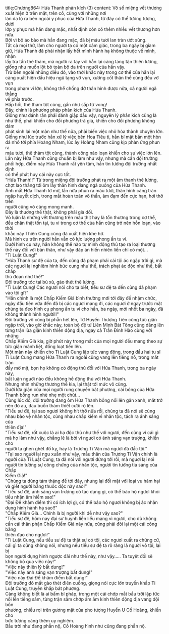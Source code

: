 title:Chương864: Hứa Thanh phản kích (3)
content:
Vô số miệng vết thương xuất hiện ở trên mặt, trên cổ, cùng với những nơi<br>làn da lộ ra bên ngoài y phục của Hứa Thanh, từ đây có thể tưởng tượng, dưới<br>lớp y phục mà hắn đang mặc, nhất định còn có thêm nhiều vết thương hơn nữa.<br>Bởi vì bộ áo bào mà hắn đang mặc, đã bị máu tươi lan tràn ướt sũng.<br>Tất cả mọi thứ, làm cho người ta có một cảm giác, trong ba ngày bị giam<br>giữ, Hứa Thanh đã phải nhận lấy hết mình hành hạ không thuộc về mình, nhận<br>lấy tra tấn thê thảm, mà người ra tay với hắn lại càng táng tận thiên lương,<br>giống như muốn lột bỏ toàn bộ da trên người của hắn vậy.<br>Trừ bên ngoài những điều đó, vào thời khắc này trong cơ thể của hắn lại<br>càng xuất hiện dấu hiệu ngũ tạng vỡ vụn, xương cốt thân thể cũng đều vỡ vụn<br>trong phạm vi lớn, không thể chống đỡ thân hình được nữa, cả người ngã thẳng<br>về phía trước.<br>Hấp hối, thê thảm tột cùng, gần như sắp tử vong!<br>Đây, chính là phương pháp phản kích của Hứa Thanh.<br>Giống như đánh rắn phải đánh giập đầu vậy, nguyên lý phản kích cũng là<br>như thế, phải khiến cho đối phương trả giá, khiến cho đối phương không dám<br>phát sinh lại một màn như thế nữa, phải biến việc nhỏ hóa thành chuyện lớn.<br>Giống như lúc trước hắn xử lý việc bên Hoa Tiêu ti, hắn bí mật bắn một hòn<br>đá nhỏ tới phía Hoàng Nham, lúc ấy Hoàng Nham cũng kịp phản ứng phun ra<br>máu tươi, thê thảm tột cùng, thành công náo loạn khiến cho sự việc lớn lên.<br>Lần này Hứa Thanh cũng chuẩn bị làm như vậy, nhưng mà cần đội trưởng<br>phối hợp, điểm này Hứa Thanh rất yên tâm, hắn tin tưởng đội trưởng nhất định<br>có thể phát huy cái này cực tốt.<br>"Hứa Thanh!!" Từ trong miệng đội trưởng phát ra một âm thanh thê lương,<br>chợt lao thẳng tới ôm lấy thân hình đang ngã xuống của Hứa Thanh.<br>Ánh mắt Hứa Thanh lờ mờ, lần nữa phun ra máu tươi, thân hình càng tràn<br>ngập huyết dịch, trong mắt hoàn toàn vô thần, ảm đạm đến cực hạn, hơi thở trên<br>người cũng vô cùng mong manh.<br>Đây là thương thế thật, không phải giả dối.<br>Vô luận là những vết thương trên máu thịt hay là tổn thương trong cơ thể,<br>đều chân thật tồn tại, tu vi trong cơ thể của hắn cũng trở nên hỗn loạn, vào thời<br>khắc này Thiên Cung cũng đã xuất hiện khe hở.<br>Mà hình cụ trên người hắn vẫn có lực lượng phong ấn tu vi.<br>Dưới hình cụ này, hắn không thể nào tự mình động thủ tạo ra loại thương<br>thế này đối với bản thân, như vậy đáp án hiển nhiên liền chỉ có một...<br>"Ti Luật Cung!"<br>"Hứa Thanh sư đệ của ta, đến cùng đã phạm phải cái tội ác ngập trời gì, mà<br>các ngươi lại nghiêm hình bức cung như thế, trách phạt ác độc như thế, bất chấp<br>thủ đoạn như thế!"<br>Đội trưởng tóc tai bù xù, gào thét thê lương.<br>"Ti Luật Cung! Các ngươi nói cho ta biết, tiểu sư đệ ta đến cùng đã phạm<br>vào tội gì?"<br>"Hắn chính là một Chấp Kiếm Giả bình thường mới tới đây để nhậm chức,<br>ngày đầu tiên vừa đến đã bị các ngươi mang đi, các ngươi ở ngay trước mặt<br>chúng ta đeo hình cụ phong ấn tu vi cho hắn, ba ngày, mới nhốt ba ngày, đã<br>không thành hình người!!"<br>Đội trưởng vô cùng bi phẫn hét lên, Tử Huyền Thượng Tiên cũng tức giận<br>ngập trời, vào giờ khắc này, toàn bộ đệ tử Liên Minh Bát Tông cũng dâng lên<br>từng trận lửa giận kinh thiên động địa, ngay cả Trần Đình Hào cùng với những<br>Chấp Kiếm Giả kia, giờ phút này trong mắt của mọi người đều mang theo sự<br>tức giận mãnh liệt, đồng loạt tiến lên.<br>Một màn này khiến cho Ti Luật Cung lập tức vang động, trong đầu hai tu sĩ<br>Ti Luật Cung mang Hứa Thanh ra ngoài cũng vang lên tiếng nổ, trong mắt tràn<br>đầy mờ mịt, bọn họ không có động thủ đối với Hứa Thanh, trong ba ngày này,<br>bất luận người nào đều không hề động thủ với Hứa Thanh.<br>Nhưng nhìn những thương thế kia, lại thật tới mức vô cùng.<br>Dưới lửa giận của mọi người rung chuyển bát phương, cái bóng của Hứa<br>Thanh bỗng run nhè nhẹ một chút...<br>Cùng lúc đó, đội trưởng đang ôm Hứa Thanh bỗng nổi lên gân xanh, mắt trở<br>nên đỏ au, đau buồn thảm thiết cười rộ lên.<br>"Tiểu sư đệ, tại sao ngươi không hít thở nữa rồi, chúng ta đã nói sẽ cùng<br>nhau bảo vệ nhân tộc, cùng nhau chấp kiếm vì nhân tộc, tách ra ánh sáng của<br>thiên địa!"<br>"Tiểu sư đệ, rốt cuộc là ai hạ độc thủ như thế với ngươi, đến cùng vì cái gì<br>mà họ làm như vậy, chẳng lẽ là bởi vì ngươi có ánh sáng vạn trượng, khiến cho<br>người ta ghen ghét đố kỵ, hay là Trương Ti Vận mà ngươi đã đắc tội."<br>"Tại sao ngươi lại ngu xuẩn như vậy, mẫu thân của Trương Ti Vận chính là<br>người của Ti Luật Cung, ta đã nói với ngươi đừng tới rồi, mà ngươi lại nói<br>ngươi tin tưởng sự công chứng của nhân tộc, ngươi tin tưởng tia sáng của Chấp<br>Kiếm Giả!"<br>"Chúng ta dùng tám tháng để tới đây, nhưng lại đối mặt với loại vu hãm hại<br>và giết người bằng thuốc độc này sao!"<br>"Tiểu sư đệ, ánh sáng vạn trượng có tác dụng gì, có thể bảo hộ ngươi khỏi<br>tiểu nhân âm hiểm sao!"<br>"Đại Đế khâm điểm thì có ích lợi gì, có thể bảo hộ ngươi không bị ác nhân<br>dụng hình hành hạ sao!!"<br>"Chấp Kiếm Giả... Chính là bị người khi dễ như vậy sao?"<br>"Tiểu sư đệ, hôm nay đại sư huynh liền liều mạng vì ngươi, cho dù không<br>cần cái thân phận Chấp Kiếm Giả này nữa, cũng phải đòi lại một cái công bằng<br>thiên đạo cho ngươi!"<br>"Ti Luật Cung, nếu tiểu sư đệ ta thật sự có tội, các ngươi xuất ra chứng cứ,<br>cái gì ta cũng không nói, nhưng nếu tiểu sư đệ ta rõ ràng là người vô tội, lại bị<br>bọn ngươi dụng hình ngược đãi như thế này, như vậy..... Ta tuyệt đối sẽ<br>không bỏ qua việc này!"<br>"Việc này thiên lý bất dung!"<br>"Việc này ánh sáng vạn trượng bất dung!"<br>"Việc này Đại Đế khâm điểm bất dung!"<br>Đội trưởng đỏ mắt gào thét điên cuồng, giọng nói cực lớn truyền khắp Ti<br>Luật Cung, truyền khắp bát phương.<br>Càng không biết là ai bấm bí pháp, trong một cái chớp mắt bầu trời lập tức<br>nổi lên tiếng sấm, từng trận sấm chớp ầm ầm kinh thiên động địa vang dội bốn<br>phương, chiếu rọi trên gương mặt của pho tượng Huyền U Cổ Hoàng, khiến cho<br>bức tượng càng thêm uy nghiêm.<br>Bầu trời như đang phẫn nộ, Cổ Hoàng hình như cũng đang phẫn nộ.